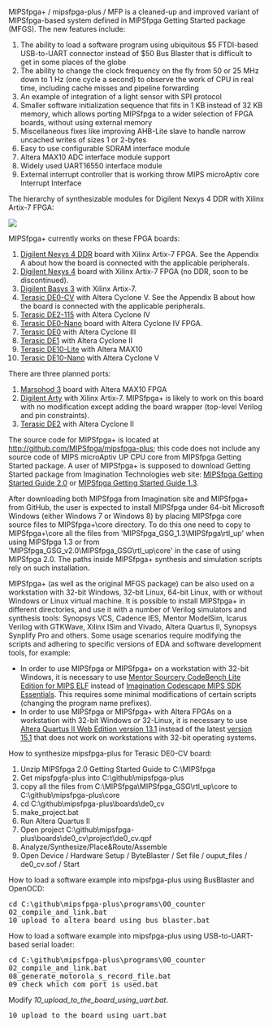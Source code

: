 MIPSfpga+ / mipsfpga-plus / MFP is a cleaned-up and improved variant of MIPSfpga-based system defined in MIPSfpga Getting Started package (MFGS). The new features include:

<ol>
<li>The ability to load a software program using ubiquitous $5 FTDI-based USB-to-UART connector instead of $50 Bus Blaster that is difficult to get in some places of the globe</li>
<li>The ability to change the clock frequency on the fly from 50 or 25 MHz down to 1 Hz (one cycle a second) to observe the work of CPU in real time, including cache misses and pipeline forwarding</li>
<li>An example of integration of a light sensor with SPI protocol</li>
<li>Smaller software initialization sequence that fits in 1 KB instead of 32 KB memory, which allows porting MIPSfpga to a wider selection of FPGA boards, without using external memory</li>
<li>Miscellaneous fixes like improving AHB-Lite slave to handle narrow uncached writes of sizes 1 or 2-bytes</li>
<li>Easy to use configurable SDRAM interface module</li>
<li>Altera MAX10 ADC interface module support</li>
<li>Widely used UART16550 interface module</li>
<li>External interrupt controller that is working throw MIPS microAptiv core Interrupt Interface</li>
</ol>

The hierarchy of synthesizable modules for Digilent Nexys 4 DDR with Xilinx Artix-7 FPGA:

<a href="https://cdn.rawgit.com/zhelnio/mipsfpga-plus/a36be531/documentation/edited_figures/hierarchy_nexys4_ddr_full.html"><img src="https://raw.githubusercontent.com/zhelnio/mipsfpga-plus/master/documentation/edited_figures/hierarchy_nexys4_ddr_full.png"></a>

MIPSfpga+ currently works on these FPGA boards:

<ol>
<li><a href="http://store.digilentinc.com/nexys-4-ddr-artix-7-fpga-trainer-board-recommended-for-ece-curriculum/">Digilent Nexys 4 DDR</a> board with Xilinx Artix-7 FPGA. See the Appendix A about how the board is connected with the applicable peripherals.</li>
<li><a href="http://store.digilentinc.com/nexys-4-artix-7-fpga-trainer-board-limited-time-see-nexys4-ddr/">Digilent Nexys 4</a> board with Xilinx Artix-7 FPGA (no DDR, soon to be discontinued).</li>
<li><a href="http://store.digilentinc.com/basys-3-artix-7-fpga-trainer-board-recommended-for-introductory-users/">Digilent Basys 3</a> with Xilinx Artix-7.</li>
<li><a href="http://de0-cv.terasic.com.tw">Terasic DE0-CV</a> with Altera Cyclone V. See the Appendix B about how the board is connected with the applicable peripherals.</li>
<li><a href="http://de2-115.terasic.com">Terasic DE2-115</a> with Altera Cyclone IV</li>
<li><a href="http://de0-nano.terasic.com.tw">Terasic DE0-Nano</a> board with Altera Cyclone IV FPGA.</li>
<li><a href="http://de0.terasic.com">Terasic DE0</a> with Altera Cyclone III</li>
<li><a href="http://de1.terasic.com">Terasic DE1</a> with Altera Cyclone II</li>
<li><a href="http://de10-lite.terasic.com">Terasic DE10-Lite</a> with Altera MAX10</li>
<li><a href="http://de10-nano.terasic.com">Terasic DE10-Nano</a> with Altera Cyclone V</li>
</ol>

There are three planned ports:

<ol>
<li><a href="http://marsohod.org/plata-marsokhod3">Marsohod 3</a> board with Altera MAX10 FPGA</li>
<li><a href="http://store.digilentinc.com/arty-board-artix-7-fpga-development-board-for-makers-and-hobbyists/">Digilent Arty</a> with Xilinx Artix-7. MIPSfpga+ is likely to work on this board with no modification except adding the board wrapper (top-level Verilog and pin constraints).</li>
<li><a href="http://de2.terasic.com">Terasic DE2</a> with Altera Cyclone II</li>
</ol>

The source code for MIPSfpga+ is located at <a href="http://github.com/MIPSfpga/mipsfpga-plus">http://github.com/MIPSfpga/mipsfpga-plus</a>; this code does not include any source code of MIPS microAptiv UP CPU core from MIPSfpga Getting Started package. A user of MIPSfpga+ is supposed to download Getting Started package from Imagination Technologies web site: <a href="https://community.imgtec.com/downloads/mipsfpga-getting-started-guide-2-0/">MIPSfpga Getting Started Guide 2.0</a> or <a href="http://community.imgtec.com/downloads/mipsfpga-getting-started-v1-3">MIPSfpga Getting Started Guide 1.3</a>.

After downloading both MIPSfpga from Imagination site and MIPSfpga+ from GitHub, the user is expected to install MIPSfpga under 64-bit Microsoft Windows (either Windows 7 or Windows 8) by placing MIPSfpga core source files to MIPSfpga+\core directory. To do this one need to copy to MIPSfpga+\core all the files from 'MIPSfpga_GSG_1.3\MIPSfpga\rtl_up' when using MIPSfpga 1.3 or from 'MIPSfpga_GSG_v2.0\MIPSfpga_GSG\rtl_up\core' in the case of using MIPSfpga 2.0. The paths inside MIPSfpga+ synthesis and simulation scripts rely on such installation.

MIPSfpga+ (as well as the original MFGS package) can be also used on a workstation with 32-bit Windows, 32-bit Linux, 64-bit Linux, with or without Windows or Linux virtual machine. It is possible to install MIPSfpga+ in different directories, and use it with a number of Verilog simulators and synthesis tools: Synopsys VCS, Cadence IES, Mentor ModelSim, Icarus Verilog with GTKWave, Xilinx ISim and Vivado, Altera Quartus II, Synopsys Synplify Pro and others. Some usage scenarios require modifying the scripts and adhering to specific versions of EDA and software development tools, for example:

<ul>
<li>In order to use MIPSfpga or MIPSfpga+ on a workstation with 32-bit Windows, it is necessary to use <a href="https://sourcery.mentor.com/GNUToolchain/subscription3537?lite=MIPS">Mentor Sourcery CodeBench Lite Edition for MIPS ELF</a> instead of <a href="https://community.imgtec.com/developers/mips/tools/codescape-mips-sdk/download-codescape-mips-sdk-essentials/">Imagination Codescape MIPS SDK Essentials</a>. This requires some minimal modifications of certain scripts (changing the program name prefixes).</li>
<li>In order to use MIPSfpga or MIPSfpga+ with Altera FPGAs on a workstation with 32-bit Windows <i>or</i> 32-Linux, it is necessary to use <a href="http://dl.altera.com/13.1/?edition=web">Altera Quartus II Web Edition version 13.1</a> instead of the latest <a href="http://dl.altera.com/15.1/?edition=lite">version 15.1</a> that does not work on workstations with 32-bit operating systems.</li>
</ul> 

How to synthesize mipsfpga-plus for Terasic DE0-CV board:

<ol>
<li>Unzip MIPSfpga 2.0 Getting Started Guide to C:\MIPSfpga</li>
<li>Get mipsfpgfa-plus into C:\github\mipsfpga-plus</li>
<li>copy all the files from C:\MIPSfpga\MIPSfpga_GSG\rtl_up\core to C:\github\mipsfpga-plus\core</li>
<li>cd C:\github\mipsfpga-plus\boards\de0_cv</li>
<li>make_project.bat</li>
<li>Run Altera Quartus II</li>
<li>Open project C:\github\mipsfpga-plus\boards\de0_cv\project\de0_cv.qpf</li>
<li>Analyze/Synthesize/Place&Route/Assemble</li>
<li>Open Device / Hardware Setup / ByteBlaster / Set file / ouput_files / de0_cv.sof / Start</li>
</ol>

How to load a software example into mipsfpga-plus using BusBlaster and OpenOCD:

<pre>
cd C:\github\mipsfpga-plus\programs\00_counter
02_compile_and_link.bat
10_upload_to_altera_board_using_bus_blaster.bat
</pre>

How to load a software example into mipsfpga-plus using USB-to-UART-based serial loader:

<pre>
cd C:\github\mipsfpga-plus\programs\00_counter
02_compile_and_link.bat
08_generate_motorola_s_record_file.bat
09_check_which_com_port_is_used.bat
</pre>

Modify <i>10_upload_to_the_board_using_uart.bat</i>.

<pre>
10_upload_to_the_board_using_uart.bat
</pre>

